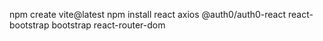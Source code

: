 npm create vite@latest
npm install react axios @auth0/auth0-react react-bootstrap bootstrap react-router-dom
